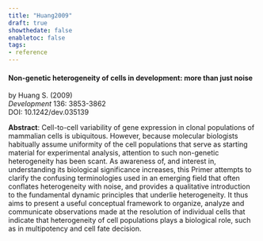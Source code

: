 ```yaml
---
title: "Huang2009"
draft: true
showthedate: false
enabletoc: false
tags:
- reference
---
```


#### **Non-genetic heterogeneity of cells in development: more than just noise**     
by Huang S. (2009)         
*Development* 136: 3853-3862       
DOI: 10.1242/dev.035139     

**Abstract**:  Cell-to-cell variability of gene expression in clonal populations of mammalian cells is ubiquitous. However, because molecular biologists habitually assume uniformity of the cell populations that serve as starting material for experimental analysis, attention to such non-genetic heterogeneity has been scant. As awareness of, and interest in, understanding its biological significance increases, this Primer attempts to clarify the confusing terminologies used in an emerging field that often conflates heterogeneity with noise, and provides a qualitative introduction to the fundamental dynamic principles that underlie heterogeneity. It thus aims to present a useful conceptual framework to organize, analyze and communicate observations made at the resolution of individual cells that indicate that heterogeneity of cell populations plays a biological role, such as in multipotency and cell fate decision.

